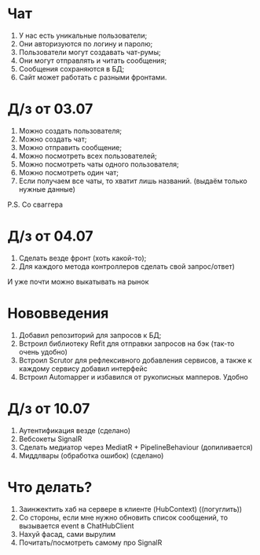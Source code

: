 ﻿# Чат
1. У нас есть уникальные пользователи;
2. Они авторизуются по логину и паролю;
3. Пользователи могут создавать чат-румы;
4. Они могут отправлять и читать сообщения;
5. Сообщения сохраняются в БД;
6. Сайт может работать с разными фронтами.

# Д/з от 03.07
1. Можно создать пользователя;
2. Можно создать чат;
3. Можно отправить сообщение;
4. Можно посмотреть всех пользователей;
5. Можно посмотреть чаты одного пользователя;
6. Можно посмотреть один чат;
7. Если получаем все чаты, то хватит лишь названий. (выдаём только нужные данные)

P.S. Со сваггера

# Д/з от 04.07
1. Сделать везде фронт (хоть какой-то);
2. Для каждого метода контроллеров сделать свой запрос/ответ)

И уже почти можно выкатывать на рынок

# Нововведения
1. Добавил репозиторий для запросов к БД;
2. Встроил библиотеку Refit для отправки запросов на бэк (так-то очень удобно)
3. Встроил Scrutor для рефлексивного добавления сервисов, а также к каждому сервису добавил интерфейс
4. Встроил Automapper и избавился от рукописных мапперов. Удобно

# Д/з от 10.07
1. Аутентификация везде (сделано)
2. Вебсокеты SignalR
3. Сделать медиатор через MediatR + PipelineBehaviour (допиливается)
4. Миддлвары (обработка ошибок) (сделано)

# Что делать?
1. Заинжектить хаб на сервере в клиенте (HubContext) ((погуглить))
2. Со стороны, если мне нужно обновить список сообщений, то вызывается event в ChatHubClient
3. Нахуй фасад, сами вырулим
4. Почитать/посмотреть самому про SignalR
